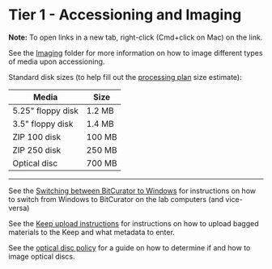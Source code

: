 # Tier 1 - Accessioning and Imaging

**Note:** To open links in a new tab, right-click (Cmd+click on Mac) on the link.

See the [Imaging](https://github.com/rose-collectionservices/digital-archives/tree/master/Imaging%20Instructions) folder for more information on how to image different types of media upon accessioning. 

Standard disk sizes (to help fill out the [processing plan](https://emory.box.com/s/pak4s74af6sjzk62v0isi5jdgzwitvbw) size estimate):

| Media               | Size    |
|---------------------|---------|
| 5.25" floppy disk   | 1.2 MB  |
| 3.5" floppy disk    | 1.4 MB  |
| ZIP 100 disk        | 100 MB  |
| ZIP 250 disk        | 250 MB  |
| Optical disc        | 700 MB  |

---

See the [Switching between BitCurator to Windows](https://github.com/rose-collectionservices/digital-archives/blob/master/Tier%201/Switching_BitCurator_Windows.md) for instructions on how to switch from Windows to BitCurator on the lab computers (and vice-versa)

See the [Keep upload instructions](https://github.com/rose-collectionservices/digital-archives/blob/master/Tier%201/Keep_Ingest.md) for instructions on how to upload bagged materials to the Keep and what metadata to enter. 

See the [optical disc policy](https://github.com/rose-collectionservices/digital-archives/blob/master/Tier%201/Optical_Disc_Policy.md) for a guide on how to determine if and how to image optical discs. 
